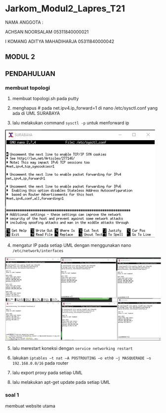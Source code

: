# Jarkom_Modul2_Lapres_T21

NAMA ANGGOTA :


ACHSAN NOORSALAM 05311840000021

I KOMANG ADITYA MAHADIHARJA 05311840000042

## MODUL 2 

## PENDAHULUAN


### membuat topologi

1. membuat topologi.sh pada putty

2. menghapus # pada net.ipv4.ip_forward=1 di nano /etc/sysctl.conf yang ada di UML SURABAYA

3. lalu melakukan command `sysctl -p` untuk menforward ip

![no1](sysctl.jpg)

4. mengatur IP pada setiap UML dengan menggunakan nano `/etc/network/interfaces`

![no2](2.jpg)

5. lalu merestart koneksi dengan `service networking restart`

6. lakukan `iptables –t nat –A POSTROUTING –o eth0 –j MASQUERADE –s 192.168.0.0/16` pada router

7. lalu export proxy pada setiap UML

8. lalu melakukan apt-get update pada setiap UML 


### soal 1

membuat website utama 

